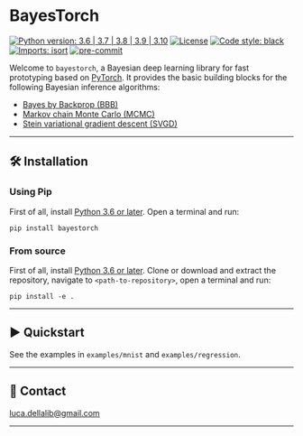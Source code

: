 # BayesTorch

[![Python version: 3.6 | 3.7 | 3.8 | 3.9 | 3.10](https://img.shields.io/badge/python-3.6%20|%203.7%20|%203.8%20|%203.9%20|%203.10-blue)](https://www.python.org/downloads/)
 [![License](https://img.shields.io/badge/License-Apache_2.0-blue.svg)](https://github.com/lucadellalib/bayestorch/blob/main/LICENSE)
[![Code style: black](https://img.shields.io/badge/code%20style-black-000000.svg)](https://github.com/psf/black)
[![Imports: isort](https://img.shields.io/badge/%20imports-isort-%231674b1?style=flat&labelColor=ef8336)](https://github.com/PyCQA/isort)
[![pre-commit](https://img.shields.io/badge/pre--commit-enabled-brightgreen?logo=pre-commit&logoColor=white)](https://github.com/pre-commit/pre-commit)

Welcome to `bayestorch`, a Bayesian deep learning library for fast prototyping based on
[PyTorch](https://pytorch.org). It provides the basic building blocks for the following
Bayesian inference algorithms:

- [Bayes by Backprop (BBB)](https://arxiv.org/abs/1505.05424)
- [Markov chain Monte Carlo (MCMC)](https://www.cs.toronto.edu/~radford/ftp/thesis.pdf)
- [Stein variational gradient descent (SVGD)](https://arxiv.org/abs/1608.04471)
---------------------------------------------------------------------------------------------------------

## 🛠️️ Installation

### Using Pip

First of all, install [Python 3.6 or later](https://www.python.org). Open a terminal and run:

```
pip install bayestorch
```

### From source

First of all, install [Python 3.6 or later](https://www.python.org).
Clone or download and extract the repository, navigate to `<path-to-repository>`, open a
terminal and run:

```
pip install -e .
```

---------------------------------------------------------------------------------------------------------

## ▶️ Quickstart

See the examples in `examples/mnist` and `examples/regression`.

---------------------------------------------------------------------------------------------------------

## 📧 Contact

[luca.dellalib@gmail.com](mailto:luca.dellalib@gmail.com)

---------------------------------------------------------------------------------------------------------
